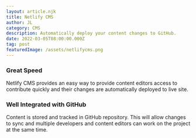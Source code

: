 ```yaml
---
layout: article.njk
title: Netlify CMS
author: JL
category: CMS
description: Automatically deploy your content changes to GitHub.
date: 2022-03-05T08:00:00.000Z
tag: post
featuredImage: /assets/netlifycms.png
---
```

### Great Speed
Netlify CMS provides an easy way to provide content editors access to contribute quickly and their changes are automatically deployed to live site.



### Well Integrated with GitHub
Content is stored and tracked in GitHub repository. This will allow changes to sync and multiple developers and content editors can work on the project at the same time. 